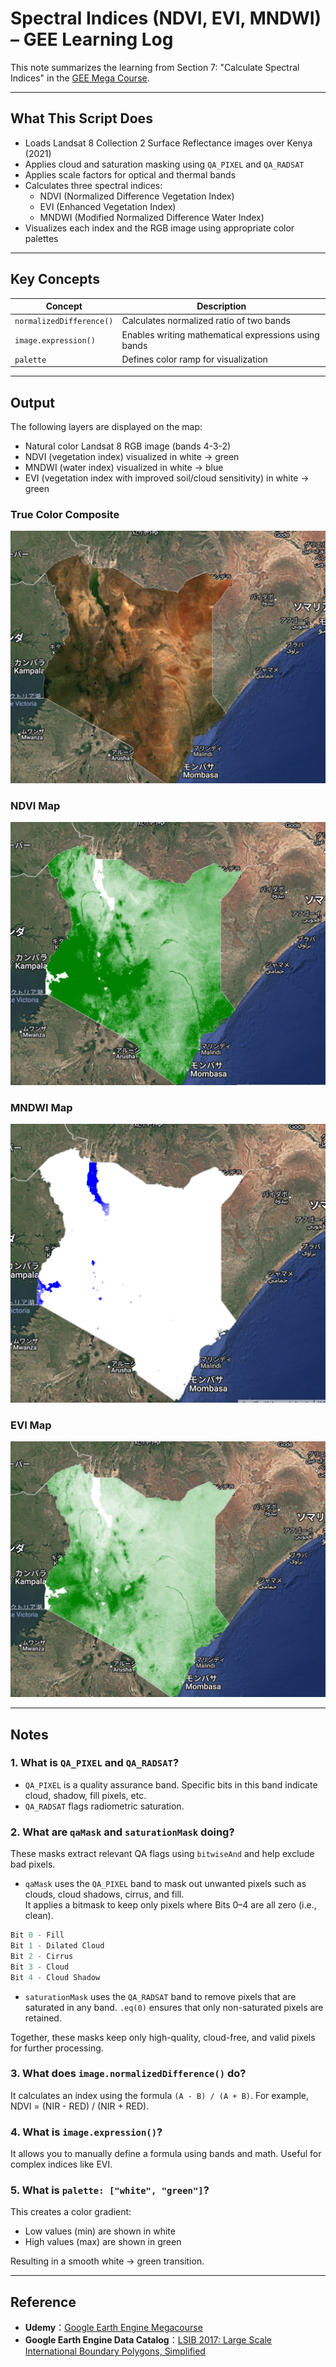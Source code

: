 # Spectral Indices (NDVI, EVI, MNDWI) – GEE Learning Log

This note summarizes the learning from Section 7: "Calculate Spectral Indices" in the [GEE Mega Course](https://www.udemy.com/course/google-earth-engine-gis-remote-sensing/learn/lecture/42661444).

---

## What This Script Does

- Loads Landsat 8 Collection 2 Surface Reflectance images over Kenya (2021)
- Applies cloud and saturation masking using `QA_PIXEL` and `QA_RADSAT`
- Applies scale factors for optical and thermal bands
- Calculates three spectral indices:
  - NDVI (Normalized Difference Vegetation Index)
  - EVI (Enhanced Vegetation Index)
  - MNDWI (Modified Normalized Difference Water Index)
- Visualizes each index and the RGB image using appropriate color palettes

---

## Key Concepts

| Concept                 | Description                                            |
|------------------------|--------------------------------------------------------|
| `normalizedDifference()` | Calculates normalized ratio of two bands             |
| `image.expression()`     | Enables writing mathematical expressions using bands |
| `palette`                | Defines color ramp for visualization                 |

---

## Output

The following layers are displayed on the map:

- Natural color Landsat 8 RGB image (bands 4-3-2)
- NDVI (vegetation index) visualized in white → green
- MNDWI (water index) visualized in white → blue
- EVI (vegetation index with improved soil/cloud sensitivity) in white → green

### True Color Composite
![True Color Composite Image](map_l8_b432_rgb_2021_kenya.png)

### NDVI Map
![NDVI Map Image](map_l8_ndvi_2021_kenya.png)

### MNDWI Map
![MNDWI Map Image](map_l8_mndwi_2021_kenya.png)

### EVI Map
![EVI Map Image](map_l8_evi_2021_kenya.png)

---

## Notes

### 1. What is `QA_PIXEL` and `QA_RADSAT`?

- `QA_PIXEL` is a quality assurance band. Specific bits in this band indicate cloud, shadow, fill pixels, etc.
- `QA_RADSAT` flags radiometric saturation.

### 2. What are `qaMask` and `saturationMask` doing?

These masks extract relevant QA flags using `bitwiseAnd` and help exclude bad pixels.

- `qaMask` uses the `QA_PIXEL` band to mask out unwanted pixels such as clouds, cloud shadows, cirrus, and fill.  
  It applies a bitmask to keep only pixels where Bits 0–4 are all zero (i.e., clean).

```javascript
Bit 0 - Fill
Bit 1 - Dilated Cloud
Bit 2 - Cirrus 
Bit 3 - Cloud
Bit 4 - Cloud Shadow
```

- `saturationMask` uses the `QA_RADSAT` band to remove pixels that are saturated in any band.
`.eq(0)` ensures that only non-saturated pixels are retained.

Together, these masks keep only high-quality, cloud-free, and valid pixels for further processing.

### 3. What does `image.normalizedDifference()` do? 
It calculates an index using the formula  `(A - B) / (A + B)`.
For example, NDVI = (NIR - RED) / (NIR + RED).

### 4. What is `image.expression()`?
It allows you to manually define a formula using bands and math.
Useful for complex indices like EVI.

### 5. What is `palette: ["white", "green"]`?
This creates a color gradient:
- Low values (min) are shown in white
- High values (max) are shown in green

Resulting in a smooth white → green transition.

---

## Reference
- **Udemy**：[Google Earth Engine Megacourse](https://www.udemy.com/course/google-earth-engine-gis-remote-sensing/learn/lecture/42661444#overview)
- **Google Earth Engine Data Catalog**：[LSIB 2017: Large Scale International Boundary Polygons, Simplified](https://developers.google.com/earth-engine/datasets/catalog/USDOS_LSIB_SIMPLE_2017?hl=ja)

